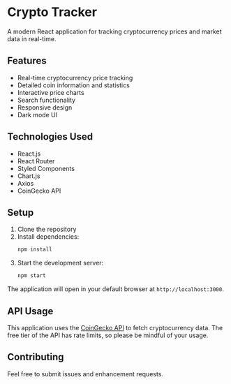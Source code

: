 # Crypto Tracker

A modern React application for tracking cryptocurrency prices and market data in real-time.

## Features

- Real-time cryptocurrency price tracking
- Detailed coin information and statistics
- Interactive price charts
- Search functionality
- Responsive design
- Dark mode UI

## Technologies Used

- React.js
- React Router
- Styled Components
- Chart.js
- Axios
- CoinGecko API

## Setup

1. Clone the repository
2. Install dependencies:
   ```bash
   npm install
   ```
3. Start the development server:
   ```bash
   npm start
   ```

The application will open in your default browser at `http://localhost:3000`.

## API Usage

This application uses the [CoinGecko API](https://www.coingecko.com/en/api) to fetch cryptocurrency data. The free tier of the API has rate limits, so please be mindful of your usage.

## Contributing

Feel free to submit issues and enhancement requests. 